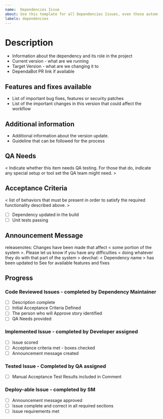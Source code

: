 ```yaml
---
name:  Dependencies Issue
about: Use this template for all Dependencies Issues, even those automatically generated
labels: dependencies
---
```


# Description
- Information about the dependency and its role in the project
- Current version - what are we running
- Target Version - what are we changing it to
- DependaBot PR link if available

## Features and fixes available
- List of important bug fixes, features or security patches
- List of the important changes in this version that could affect the workflow

## Additional information
- Additional information about the version update.
- Guideline that can be followed for the process

## QA Needs
< Indicate whether this item needs QA testing. For those that do, indicate any special setup or tool set the QA team might need. >

## Acceptance Criteria
< list of behaviors that must be present in order to satisfy the required functionality described above. >
- [ ] Dependency updated in the build
- [ ] Unit tests passing

## Announcement Message
releasenotes: Changes have been made that affect < some portion of the system >. Please let us know if you have any difficulties < doing whatever they do with that part of the system  >
devchat: < Dependency name > has been updated to <dependency target version> See <link to new features or this Issue > for available features and fixes

## Progress
### Code Reviewed Issues - completed by Dependency Maintainer
- [ ] Description complete
- [ ] Initial Acceptance Criteria Defined
- [ ] The person who will Approve story identified
- [ ] QA Needs provided

### Implemented Issue - completed by Developer assigned
- [ ] Issue scored
- [ ] Acceptance criteria met - boxes checked
- [ ] Announcement message created

### Tested Issue - Completed by QA assigned
- [ ] Manual Acceptance Test Results included in Comment

### Deploy-able Issue - completed by SM
- [ ] Announcement message approved
- [ ] Issue complete and correct in all required sections
- [ ] Issue requirements met
